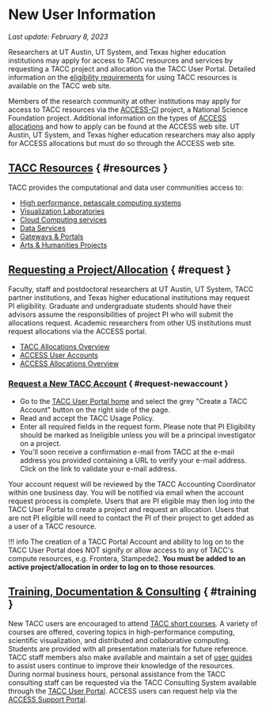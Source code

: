 # New User Information
<i>Last update: February 8, 2023</i>

Researchers at UT Austin, UT System, and Texas higher education institutions may apply for access to TACC resources and services by requesting a TACC project and allocation via the TACC User Portal. Detailed information on the <a href="https://portal.tacc.utexas.edu/allocations-overview#eligibility">eligibility requirements</a> for using TACC resources is available on the TACC web site.

Members of the research community at other institutions may apply for access to TACC resources via the <a href="https://access-ci.org/">ACCESS-CI</a> project, a National Science Foundation project. Additional information on the types of <a href="https://allocations.access-ci.org/">ACCESS allocations</a> and how to apply can be found at the ACCESS web site. UT Austin, UT System, and Texas higher education researchers may also apply for ACCESS allocations but must do so through the ACCESS web site.

## [TACC Resources](#resources) { #resources } 

TACC provides the computational and data user communities access to:

* <a href="https://www.tacc.utexas.edu/use-tacc/getting-started/#compute">High performance, petascale computing systems</a>
* [Visualization Laboratories](https://www.tacc.utexas.edu/vislab)
* <a href="https://www.tacc.utexas.edu/use-tacc/getting-started/#cloud">Cloud Computing services</a>
* <a href="https://www.tacc.utexas.edu/use-tacc/getting-started/#data">Data Services</a>
* [Gateways &amp; Portals](https://www.tacc.utexas.edu/use-tacc/getting-started/#portals)
* [Arts &amp; Humanities Projects](https://www.tacc.utexas.edu/use-tacc/getting-started/#arts)

## [Requesting a Project/Allocation](#request) { #request } 

Faculty, staff and postdoctoral researchers at UT Austin, UT System, TACC partner institutions, and Texas higher educational institutions may request PI eligibility. Graduate and undergraduate students should have their advisors assume the responsibilities of project PI who will submit the allocations request. Academic researchers from other US institutions must request allocations via the ACCESS portal.

* <a href="https://portal.tacc.utexas.edu/allocations-overview">TACC Allocations Overview</a>
* <a href="https://identity.access-ci.org/new-user">ACCESS User Accounts</a>
* <a href="https://allocations.access-ci.org/">ACCESS Allocations Overview</a></ul>

### [Request a New TACC Account](#request-newaccount) { #request-newaccount } 

* Go to the <a href="https://portal.tacc.utexas.edu/">TACC User Portal home</a> and select the grey &quot;Create a TACC Account&quot; button on the right side of the page.
* Read and accept the TACC Usage Policy.
* Enter all required fields in the request form. Please note that PI Eligibility should be marked as Ineligible unless you will be a principal investigator on a project.
* You&#39;ll soon receive a confirmation e-mail from TACC at the e-mail address you provided containing a URL to verify your e-mail address. Click on the link to validate your e-mail address.

Your account request will be reviewed by the TACC Accounting Coordinator within one business day. You will be notified via email when the account request process is complete. Users that are PI eligible may then log into the TACC User Portal to create a project and request an allocation. Users that are not PI eligible will need to contact the PI of their project to get added as a user of a TACC resource.

!!! info
	The creation of a TACC Portal Account and ability to log on to the TACC User Portal does NOT signify or allow access to any of TACC&#39;s compute resources, e.g. Frontera, Stampede2. **You must be added to an active project/allocation in order to log on to those resources**.

## [Training, Documentation &amp; Consulting](#training) { #training } 

New TACC users are encouraged to attend <a href="https://portal.tacc.utexas.edu/web/website/user-services/training">TACC short courses</a>. A variety of courses are offered, covering topics in high-performance computing, scientific visualization, and distributed and collaborative computing. Students are provided with all presentation materials for future reference. TACC staff members also make available and maintain a set of <a href="https://portal.tacc.utexas.edu/web/website/user-services/user-guides">user guides</a> to assist users continue to improve their knowledge of the resources. During normal business hours, personal assistance from the TACC consulting staff can be requested via the TACC Consulting System available through the <a href="https://portal.tacc.utexas.edu/">TACC User Portal</a>. ACCESS users can request help via the <a href="https://support.access-ci.org/">ACCESS Support Portal</a>.



